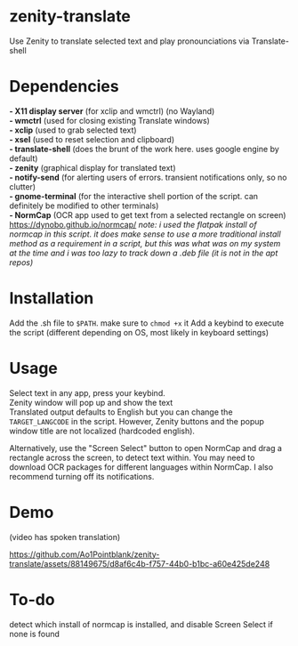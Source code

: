 # zenity-translate
Use Zenity to translate selected text and play pronounciations via Translate-shell

# Dependencies
**- X11 display server** (for xclip and wmctrl) (no Wayland)  
**- wmctrl** (used for closing existing Translate windows)  
**- xclip** (used to grab selected text)  
**- xsel** (used to reset selection and clipboard)  
**- translate-shell** (does the brunt of the work here. uses google engine by default)  
**- zenity** (graphical display for translated text)  
**- notify-send** (for alerting users of errors. transient notifications only, so no clutter)  
**- gnome-terminal** (for the interactive shell portion of the script. can definitely be modified to other terminals)  
**- NormCap** (OCR app used to get text from a selected rectangle on screen) https://dynobo.github.io/normcap/
_note: i used the flatpak install of normcap in this script. it does make sense to use a more traditional install method as a requirement in a script, but this was what was on my system at the time and i was too lazy to track down a .deb file (it is not in the apt repos)_

# Installation
Add the .sh file to `$PATH`. make sure to `chmod +x` it
Add a keybind to execute the script (different depending on OS, most likely in keyboard settings)

# Usage
Select text in any app, press your keybind.  
Zenity window will pop up and show the text  
Translated output defaults to English but you can change the `TARGET_LANGCODE` in the script. However, Zenity buttons and the popup window title are not localized (hardcoded english).

Alternatively, use the "Screen Select" button to open NormCap and drag a rectangle across the screen, to detect text within. You may need to download OCR packages for different languages within NormCap. I also recommend turning off its notifications.

# Demo
(video has spoken translation)

https://github.com/Ao1Pointblank/zenity-translate/assets/88149675/d8af6c4b-f757-44b0-b1bc-a60e425de248

# To-do
detect which install of normcap is installed, and disable Screen Select if none is found
